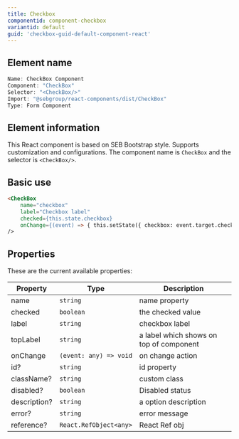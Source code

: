 ```yaml
---
title: Checkbox
componentid: component-checkbox
variantid: default
guid: 'checkbox-guid-default-component-react'
---
```


## Element name
```javascript
Name: CheckBox Component
Component: "CheckBox"
Selector: "<CheckBox/>"
Import: "@sebgroup/react-components/dist/CheckBox"
Type: Form Component
```

## Element information 
This React component is based on SEB Bootstrap style. Supports customization and configurations. The component name is `CheckBox` and the selector is `<CheckBox/>`.

## Basic use
```html
<CheckBox
    name="checkbox"
    label="Checkbox label"
    checked={this.state.checkbox}
    onChange={(event) => { this.setState({ checkbox: event.target.checked }); }}
/>
```

## Properties
These are the current available properties:

| Property       | Type                   | Description                              |
| -------------- | ---------------------- | --------------------------------------- |
| name           | `string`               | name property                           |
| checked        | `boolean`              | the checked value                       |
| label          | `string`               | checkbox label                          |
| topLabel       | `string`               | a label which shows on top of component |
| onChange       | `(event: any) => void` | on change action                        |
| id?            | `string`               | id property                             |
| className?     | `string`               | custom class                            |
| disabled?      | `boolean`              | Disabled status                         |
| description?   | `string`               | a option description                    |
| error?         | `string`               | error message                           |
| reference?     | `React.RefObject<any>` | React Ref obj                           |

